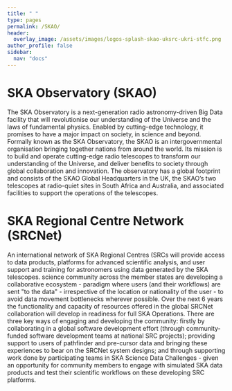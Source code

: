 ```yaml
---
title: " "
type: pages
permalink: /SKAO/
header:
  overlay_image: /assets/images/logos-splash-skao-uksrc-ukri-stfc.png
author_profile: false
sidebar: 
  nav: "docs"
---
```

# SKA Observatory (SKAO) #
The SKA Observatory is a next-generation radio astronomy-driven Big Data facility that will revolutionise our understanding of the Universe and the laws of fundamental physics. Enabled by cutting-edge technology, it promises to have a major impact on society, in science and beyond.
Formally known as the SKA Observatory, the SKAO is an intergovernmental organisation bringing together nations from around the world. Its mission is to build and operate cutting-edge radio telescopes to transform our understanding of the Universe, and deliver benefits to society through global collaboration and innovation. 
The observatory has a global footprint and consists of the SKAO Global Headquarters in the UK, the SKAO’s two telescopes at radio-quiet sites in South Africa and Australia, and associated facilities to support the operations of the telescopes.

# SKA Regional Centre Network (SRCNet) # 
An international network of SKA Regional Centres (SRCs will provide access to data products, platforms for advanced scientific analysis, and user support and training for astronomers using data generated by the SKA telescopes.
science community across the member states are developing a collaborative ecosystem -
paradigm where users (and their workflows) are sent "to
 the data" - irrespective of the location or nationality of the user - to avoid data movement bottlenecks wherever possible.
Over the next 6 years the functionality and capacity of resources offered in the global SRCNet collaboration will develop in readiness for full SKA Operations.
There are three key ways of engaging and developing the community: firstly by collaborating in a global software development effort (through community-funded software
development teams at national SRC projects); providing support to users of pathfinder and pre-cursor data and bringing these experiences to bear on the SRCNet system 
designs; and through supporting work done by participating teams in SKA Science Data Challenges - given an opportunity for community members to engage with simulated SKA data products and test their scientific workflows on these developing SRC platforms.
